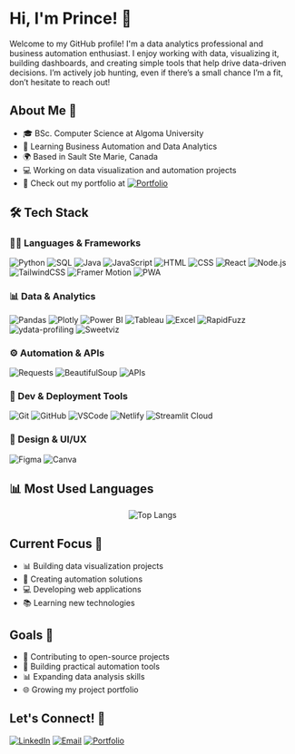 # Hi, I'm Prince! 👋

Welcome to my GitHub profile! I'm a data analytics professional and business automation enthusiast. I enjoy working with data, visualizing it, building dashboards, and creating simple tools that help drive data-driven decisions. I’m actively job hunting, even if there’s a small chance I’m a fit, don’t hesitate to reach out!
## About Me 🎯
- 🎓 BSc. Computer Science at Algoma University
- 🌱 Learning Business Automation and Data Analytics
- 🌍 Based in Sault Ste Marie, Canada
- 💻 Working on data visualization and automation projects
- 🚀 Check out my portfolio at [![Portfolio](https://img.shields.io/badge/Portfolio-00C7B7?style=flat&logo=netlify&logoColor=white)](https://prince-uwagboe.netlify.app/)

## 🛠️ Tech Stack

### 👨‍💻 Languages & Frameworks
![Python](https://img.shields.io/badge/Python-3776AB?style=flat&logo=python&logoColor=white)
![SQL](https://img.shields.io/badge/SQL-003B57?style=flat&logo=postgresql&logoColor=white)
![Java](https://img.shields.io/badge/Java-ED8B00?style=flat&logo=java&logoColor=white)
![JavaScript](https://img.shields.io/badge/JavaScript-F7DF1E?style=flat&logo=javascript&logoColor=black)
![HTML](https://img.shields.io/badge/HTML5-E34F26?style=flat&logo=html5&logoColor=white)
![CSS](https://img.shields.io/badge/CSS3-1572B6?style=flat&logo=css3&logoColor=white)
![React](https://img.shields.io/badge/React-20232A?style=flat&logo=react&logoColor=61DAFB)
![Node.js](https://img.shields.io/badge/Node.js-339933?style=flat&logo=nodedotjs&logoColor=white)
![TailwindCSS](https://img.shields.io/badge/TailwindCSS-38B2AC?style=flat&logo=tailwindcss&logoColor=white)
![Framer Motion](https://img.shields.io/badge/Framer--Motion-black?style=flat&logo=framer&logoColor=white)
![PWA](https://img.shields.io/badge/PWA-5A0FC8?style=flat&logo=progressive-web-apps&logoColor=white)

### 📊 Data & Analytics
![Pandas](https://img.shields.io/badge/Pandas-150458?style=flat&logo=pandas&logoColor=white)
![Plotly](https://img.shields.io/badge/Plotly-3F4F75?style=flat&logo=plotly&logoColor=white)
![Power BI](https://img.shields.io/badge/PowerBI-F2C811?style=flat&logo=powerbi&logoColor=black)
![Tableau](https://img.shields.io/badge/Tableau-E97627?style=flat&logo=tableau&logoColor=white)
![Excel](https://img.shields.io/badge/Microsoft_Excel-217346?style=flat&logo=microsoft-excel&logoColor=white)
![RapidFuzz](https://img.shields.io/badge/RapidFuzz-grey?style=flat)
![ydata-profiling](https://img.shields.io/badge/ydata--profiling-black?style=flat)
![Sweetviz](https://img.shields.io/badge/Sweetviz-orange?style=flat)

### ⚙️ Automation & APIs
![Requests](https://img.shields.io/badge/Requests-000000?style=flat&logo=python&logoColor=white)
![BeautifulSoup](https://img.shields.io/badge/BeautifulSoup-yellow?style=flat)
![APIs](https://img.shields.io/badge/API-007ACC?style=flat&logo=graphql&logoColor=white)

### 🧰 Dev & Deployment Tools
![Git](https://img.shields.io/badge/Git-F05032?style=flat&logo=git&logoColor=white)
![GitHub](https://img.shields.io/badge/GitHub-181717?style=flat&logo=github&logoColor=white)
![VSCode](https://img.shields.io/badge/VS%20Code-007ACC?style=flat&logo=visual-studio-code&logoColor=white)
![Netlify](https://img.shields.io/badge/Netlify-00C7B7?style=flat&logo=netlify&logoColor=white)
![Streamlit Cloud](https://img.shields.io/badge/Streamlit_Cloud-FF4B4B?style=flat&logo=streamlit&logoColor=white)

### 🎨 Design & UI/UX
![Figma](https://img.shields.io/badge/Figma-F24E1E?style=flat&logo=figma&logoColor=white)
![Canva](https://img.shields.io/badge/Canva-00C4CC?style=flat&logo=canva&logoColor=white)

## 📊 Most Used Languages
<div align="center">
  <img src="https://github-readme-stats.vercel.app/api/top-langs/?username=MrPrince419&layout=compact&theme=radical" alt="Top Langs" style="max-width: 100%; height: auto;">
</div>

## Current Focus 🎯
- 📊 Building data visualization projects
- 🤖 Creating automation solutions
- 💻 Developing web applications
- 📚 Learning new technologies

## Goals 🎯
- 🚀 Contributing to open-source projects
- 💼 Building practical automation tools
- 📊 Expanding data analysis skills
- 🌐 Growing my project portfolio

## Let's Connect! 🤝
  [![LinkedIn](https://img.shields.io/badge/LinkedIn-0A66C2?style=flat&logo=linkedin&logoColor=white)](https://www.linkedin.com/in/prince05/) [![Email](https://img.shields.io/badge/Email-D14836?style=flat&logo=gmail&logoColor=white)](mailto:princeuwagboe44@outlook.com) [![Portfolio](https://img.shields.io/badge/Portfolio-00C7B7?style=flat&logo=netlify&logoColor=white)](https://prince-uwagboe.netlify.app/)
